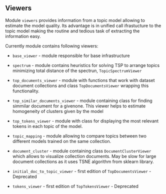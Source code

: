 ## Viewers 

Module ```viewers``` provides information from a topic model allowing to estimate the model quality. Its advantage is in unified call ifrastucture to the topic model making the routine and tedious task of extracting the information easy.

Currently module contains following viewers:


* ```base_viewer``` - module responsible for base infrastructure

* ```spectrum``` - module contains heuristics for solving TSP to arrange topics minimizing total distance of the spectrun, 
```TopicSpectrumViewer```

* ```top_documents_viewer``` - module with functions that work with dataset document collections and class ```TopDocumentsViewer``` wrapping this functionality.

* ```top_similar_documents_viewer``` - module containing class for finding simmilar document for a givenone. This viewer helps to estimate homogeneity of clusters given by the model

* ```top_tokens_viewer``` - module with class for displaying the most relevant tokens in each topic of the model.

* ```topic_mapping``` - module allowing to compare topics between two different models trained on the same collection.

* ```document_cluster``` - module containing  class ```DocumentClusterViewer``` which allows to visualize collection documents. May be slow for large document collections as it uses TSNE algorithm from sklearn library.



* ```initial_doc_to_topic_viewer``` - first edition of  ```TopDocumentsViewer``` - Deprecated

* ```tokens_viewer``` - first edition of  ```TopTokensViewer``` - Deprecated